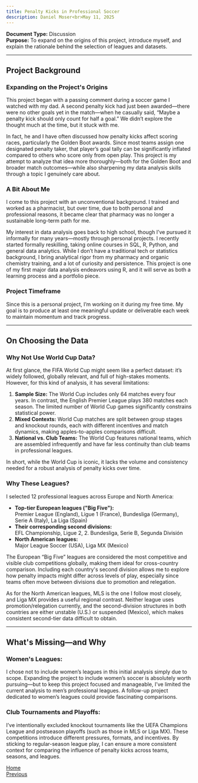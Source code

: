 ```yaml
---
title: Penalty Kicks in Professional Soccer
description: Daniel Moser<br>May 11, 2025
---
```


**Document Type:** Discussion  
**Purpose:** To expand on the origins of this project, introduce myself, and explain the rationale behind the selection of leagues and datasets.

***

## Project Background

### Expanding on the Project's Origins
This project began with a passing comment during a soccer game I watched with my dad. A second penalty kick had just been awarded—there were no other goals yet in the match—when he casually said, “Maybe a penalty kick should only count for half a goal.” We didn’t explore the thought much at the time, but it stuck with me.

In fact, he and I have often discussed how penalty kicks affect scoring races, particularly the Golden Boot awards. Since most teams assign one designated penalty taker, that player’s goal tally can be significantly inflated compared to others who score only from open play. This project is my attempt to analyze that idea more thoroughly—both for the Golden Boot and broader match outcomes—while also sharpening my data analysis skills through a topic I genuinely care about.

### A Bit About Me
I come to this project with an unconventional background. I trained and worked as a pharmacist, but over time, due to both personal and professional reasons, it became clear that pharmacy was no longer a sustainable long-term path for me.

My interest in data analysis goes back to high school, though I’ve pursued it informally for many years—mostly through personal projects. I recently started formally reskilling, taking online courses in SQL, R, Python, and general data analytics. While I don’t have a traditional tech or statistics background, I bring analytical rigor from my pharmacy and organic chemistry training, and a lot of curiosity and persistence. This project is one of my first major data analysis endeavors using R, and it will serve as both a learning process and a portfolio piece.

### Project Timeframe
Since this is a personal project, I’m working on it during my free time. My goal is to produce at least one meaningful update or deliverable each week to maintain momentum and track progress.

***

## On Choosing the Data
### Why Not Use World Cup Data?
At first glance, the FIFA World Cup might seem like a perfect dataset: it’s widely followed, globally relevant, and full of high-stakes moments. However, for this kind of analysis, it has several limitations:

1. **Sample Size:** The World Cup includes only 64 matches every four years. In contrast, the English Premier League plays 380 matches each season. The limited number of World Cup games significantly constrains statistical power.
1. **Mixed Contexts:** World Cup matches are split between group stages and knockout rounds, each with different incentives and match dynamics, making apples-to-apples comparisons difficult.
1. **National vs. Club Teams:** The World Cup features national teams, which are assembled infrequently and have far less continuity than club teams in professional leagues.

In short, while the World Cup is iconic, it lacks the volume and consistency needed for a robust analysis of penalty kicks over time.

### Why These Leagues?
I selected 12 professional leagues across Europe and North America:

- **Top-tier European leagues ("Big Five"):**  
Premier League (England), Ligue 1 (France), Bundesliga (Germany), Serie A (Italy), La Liga (Spain)
- **Their corresponding second divisions:**  
EFL Championship, Ligue 2, 2. Bundesliga, Serie B, Segunda División
- **North American leagues:**  
Major League Soccer (USA), Liga MX (Mexico)

The European “Big Five” leagues are considered the most competitive and visible club competitions globally, making them ideal for cross-country comparison. Including each country's second division allows me to explore how penalty impacts might differ across levels of play, especially since teams often move between divisions due to promotion and relegation.

As for the North American leagues, MLS is the one I follow most closely, and Liga MX provides a useful regional contrast. Neither league uses promotion/relegation currently, and the second-division structures in both countries are either unstable (U.S.) or suspended (Mexico), which makes consistent second-tier data difficult to obtain.

***

## What's Missing—and Why
### Women's Leagues:
I chose not to include women’s leagues in this initial analysis simply due to scope. Expanding the project to include women’s soccer is absolutely worth pursuing—but to keep this project focused and manageable, I’ve limited the current analysis to men’s professional leagues. A follow-up project dedicated to women’s leagues could provide fascinating comparisons.

### Club Tournaments and Playoffs:
I’ve intentionally excluded knockout tournaments like the UEFA Champions League and postseason playoffs (such as those in MLS or Liga MX). These competitions introduce different pressures, formats, and incentives. By sticking to regular-season league play, I can ensure a more consistent context for comparing the influence of penalty kicks across teams, seasons, and leagues.

[Home](djmwa.github.io/penaltykicks)  
[Previous](djmwa.github.io/penaltykicks/introduction)
